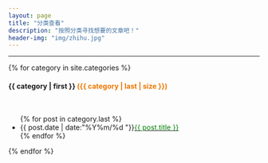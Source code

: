 ```yaml
---
layout: page
title: "分类查看"
description: "按照分类寻找想要的文章吧！"
header-img: "img/zhihu.jpg"
---
```


<div>
<hr>
{% for category in site.categories %}
  <br>
<h4>{{ category | first }}  <font color="#EE7700">({{ category | last | size }})</font></h4> 
  <br>
<ul class="arc-list">
{% for post in category.last %} 
<li>{{ post.date | date:"%Y%m/%d     "}}<a href="{{ post.url }}"><font color="green">{{ post.title }}</font></a></li>
{% endfor %}
</ul> 
{% endfor %}
</div>






